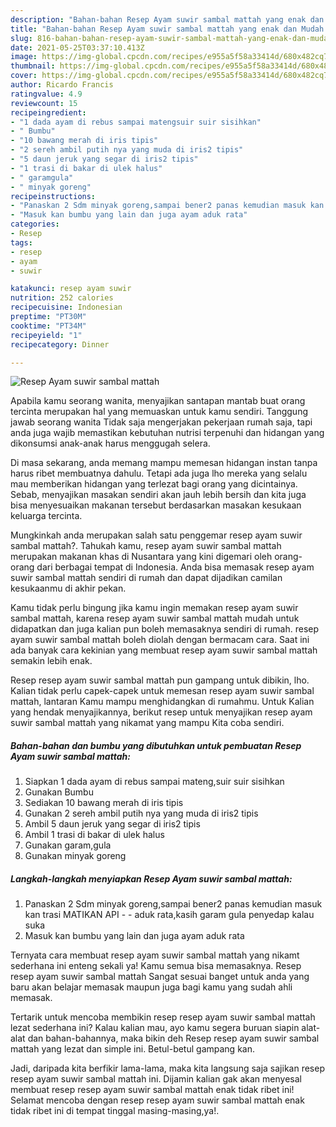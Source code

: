 ```yaml
---
description: "Bahan-bahan Resep Ayam suwir sambal mattah yang enak dan Mudah Dibuat"
title: "Bahan-bahan Resep Ayam suwir sambal mattah yang enak dan Mudah Dibuat"
slug: 816-bahan-bahan-resep-ayam-suwir-sambal-mattah-yang-enak-dan-mudah-dibuat
date: 2021-05-25T03:37:10.413Z
image: https://img-global.cpcdn.com/recipes/e955a5f58a33414d/680x482cq70/resep-ayam-suwir-sambal-mattah-foto-resep-utama.jpg
thumbnail: https://img-global.cpcdn.com/recipes/e955a5f58a33414d/680x482cq70/resep-ayam-suwir-sambal-mattah-foto-resep-utama.jpg
cover: https://img-global.cpcdn.com/recipes/e955a5f58a33414d/680x482cq70/resep-ayam-suwir-sambal-mattah-foto-resep-utama.jpg
author: Ricardo Francis
ratingvalue: 4.9
reviewcount: 15
recipeingredient:
- "1 dada ayam di rebus sampai matengsuir suir sisihkan"
- " Bumbu"
- "10 bawang merah di iris tipis"
- "2 sereh ambil putih nya yang muda di iris2 tipis"
- "5 daun jeruk yang segar di iris2 tipis"
- "1 trasi di bakar di ulek halus"
- " garamgula"
- " minyak goreng"
recipeinstructions:
- "Panaskan 2 Sdm minyak goreng,sampai bener2 panas kemudian masuk kan trasi MATIKAN API   aduk rata,kasih garam gula penyedap kalau suka"
- "Masuk kan bumbu yang lain dan juga ayam aduk rata"
categories:
- Resep
tags:
- resep
- ayam
- suwir

katakunci: resep ayam suwir 
nutrition: 252 calories
recipecuisine: Indonesian
preptime: "PT30M"
cooktime: "PT34M"
recipeyield: "1"
recipecategory: Dinner

---
```



![Resep Ayam suwir sambal mattah](https://img-global.cpcdn.com/recipes/e955a5f58a33414d/680x482cq70/resep-ayam-suwir-sambal-mattah-foto-resep-utama.jpg)

Apabila kamu seorang wanita, menyajikan santapan mantab buat orang tercinta merupakan hal yang memuaskan untuk kamu sendiri. Tanggung jawab seorang  wanita Tidak saja mengerjakan pekerjaan rumah saja, tapi anda juga wajib memastikan kebutuhan nutrisi terpenuhi dan hidangan yang dikonsumsi anak-anak harus menggugah selera.

Di masa  sekarang, anda memang mampu memesan hidangan instan tanpa harus ribet membuatnya dahulu. Tetapi ada juga lho mereka yang selalu mau memberikan hidangan yang terlezat bagi orang yang dicintainya. Sebab, menyajikan masakan sendiri akan jauh lebih bersih dan kita juga bisa menyesuaikan makanan tersebut berdasarkan masakan kesukaan keluarga tercinta. 



Mungkinkah anda merupakan salah satu penggemar resep ayam suwir sambal mattah?. Tahukah kamu, resep ayam suwir sambal mattah merupakan makanan khas di Nusantara yang kini digemari oleh orang-orang dari berbagai tempat di Indonesia. Anda bisa memasak resep ayam suwir sambal mattah sendiri di rumah dan dapat dijadikan camilan kesukaanmu di akhir pekan.

Kamu tidak perlu bingung jika kamu ingin memakan resep ayam suwir sambal mattah, karena resep ayam suwir sambal mattah mudah untuk didapatkan dan juga kalian pun boleh memasaknya sendiri di rumah. resep ayam suwir sambal mattah boleh diolah dengan bermacam cara. Saat ini ada banyak cara kekinian yang membuat resep ayam suwir sambal mattah semakin lebih enak.

Resep resep ayam suwir sambal mattah pun gampang untuk dibikin, lho. Kalian tidak perlu capek-capek untuk memesan resep ayam suwir sambal mattah, lantaran Kamu mampu menghidangkan di rumahmu. Untuk Kalian yang hendak menyajikannya, berikut resep untuk menyajikan resep ayam suwir sambal mattah yang nikamat yang mampu Kita coba sendiri.

<!--inarticleads1-->

##### Bahan-bahan dan bumbu yang dibutuhkan untuk pembuatan Resep Ayam suwir sambal mattah:

1. Siapkan 1 dada ayam di rebus sampai mateng,suir suir sisihkan
1. Gunakan  Bumbu
1. Sediakan 10 bawang merah di iris tipis
1. Gunakan 2 sereh ambil putih nya yang muda di iris2 tipis
1. Ambil 5 daun jeruk yang segar di iris2 tipis
1. Ambil 1 trasi di bakar di ulek halus
1. Gunakan  garam,gula
1. Gunakan  minyak goreng




<!--inarticleads2-->

##### Langkah-langkah menyiapkan Resep Ayam suwir sambal mattah:

1. Panaskan 2 Sdm minyak goreng,sampai bener2 panas kemudian masuk kan trasi MATIKAN API  -  - aduk rata,kasih garam gula penyedap kalau suka
1. Masuk kan bumbu yang lain dan juga ayam aduk rata




Ternyata cara membuat resep ayam suwir sambal mattah yang nikamt sederhana ini enteng sekali ya! Kamu semua bisa memasaknya. Resep resep ayam suwir sambal mattah Sangat sesuai banget untuk anda yang baru akan belajar memasak maupun juga bagi kamu yang sudah ahli memasak.

Tertarik untuk mencoba membikin resep resep ayam suwir sambal mattah lezat sederhana ini? Kalau kalian mau, ayo kamu segera buruan siapin alat-alat dan bahan-bahannya, maka bikin deh Resep resep ayam suwir sambal mattah yang lezat dan simple ini. Betul-betul gampang kan. 

Jadi, daripada kita berfikir lama-lama, maka kita langsung saja sajikan resep resep ayam suwir sambal mattah ini. Dijamin kalian gak akan menyesal membuat resep resep ayam suwir sambal mattah enak tidak ribet ini! Selamat mencoba dengan resep resep ayam suwir sambal mattah enak tidak ribet ini di tempat tinggal masing-masing,ya!.

